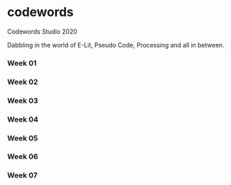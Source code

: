 # codewords
Codewords Studio 2020

Dabbling in the world of E-Lit, Pseudo Code, Processing and all in between. 

### <a ref="week_01">Week 01 </a> 
### <a ref="week_02">Week 02 </a> 
### <a ref="week_03">Week 03 </a> 
### <a ref="week_04">Week 04 </a> 
### <a ref="week_05">Week 05 </a> 
### <a ref="week_06">Week 06 </a> 
### <a ref="week_07">Week 07 </a> 
